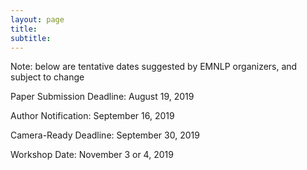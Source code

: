```yaml
---
layout: page
title: 
subtitle: 
---
```


Note: below are tentative dates suggested by EMNLP organizers, and subject to change

Paper Submission Deadline: August 19, 2019

Author Notification: September 16, 2019

Camera-Ready Deadline: September 30, 2019

Workshop Date: November 3 or 4, 2019

